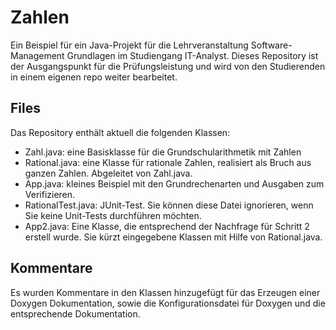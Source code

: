 # Zahlen
Ein Beispiel für ein Java-Projekt für die Lehrveranstaltung 
Software-Management Grundlagen im Studiengang IT-Analyst. 
Dieses Repository ist der Ausgangspunkt für die Prüfungsleistung und 
wird von den Studierenden in einem eigenen repo weiter bearbeitet.

## Files
Das Repository enthält aktuell die folgenden Klassen:
- Zahl.java: eine Basisklasse für die Grundschularithmetik mit Zahlen
- Rational.java: eine Klasse für rationale Zahlen, realisiert als Bruch aus ganzen Zahlen. Abgeleitet von  Zahl.java.
- App.java: kleines Beispiel mit den Grundrechenarten und Ausgaben zum Verifizieren.
- RationalTest.java: JUnit-Test. Sie können diese Datei ignorieren, wenn Sie keine Unit-Tests durchführen möchten.
- App2.java: Eine Klasse, die entsprechend der Nachfrage für Schritt 2 erstell wurde. Sie kürzt eingegebene Klassen mit Hilfe von Rational.java.

## Kommentare
Es wurden Kommentare in den Klassen hinzugefügt für das Erzeugen einer Doxygen Dokumentation, sowie die Konfigurationsdatei für Doxygen und die entsprechende Dokumentation.
